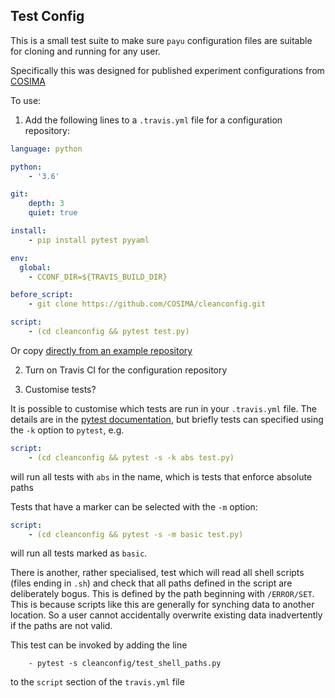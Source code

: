## Test Config

This is a small test suite to make sure `payu` configuration files are suitable for cloning and running for any user.

Specifically this was designed for published experiment configurations from [COSIMA](https://github.com/COSIMA?language=shell)

To use:

1. Add the following lines to a `.travis.yml` file for a configuration repository:

```yaml
language: python

python:
    - '3.6'

git:
    depth: 3
    quiet: true

install:
    - pip install pytest pyyaml

env:
  global:
    - CCONF_DIR=${TRAVIS_BUILD_DIR}

before_script:
    - git clone https://github.com/COSIMA/cleanconfig.git

script:
    - (cd cleanconfig && pytest test.py)
```

Or copy [directly from an example repository](https://github.com/COSIMA/1deg_jra55_iaf/blob/master/.travis.yml)

2. Turn on Travis CI for the configuration repository

3. Customise tests?

It is possible to customise which tests are run in your `.travis.yml` file. The details are in the
[pytest documentation](https://docs.pytest.org/en/latest/example/markers.html), but briefly tests
can specified using the `-k` option to `pytest`, e.g.
```yaml
script:
    - (cd cleanconfig && pytest -s -k abs test.py)
```
will run all tests with `abs` in the name, which is tests that enforce absolute paths

Tests that have a marker can be selected with the `-m` option:
```yaml
script:
    - (cd cleanconfig && pytest -s -m basic test.py)
```
will run all tests marked as `basic`.

There is another, rather specialised, test which will read all shell scripts (files ending in `.sh`)
and check that all paths defined in the script are deliberately bogus. This is defined by the path
beginning with `/ERROR/SET`. This is because scripts like this are generally for synching data to 
another location. So a user cannot accidentally overwrite existing data inadvertently if the paths
are not valid.

This test can be invoked by adding the line
````
    - pytest -s cleanconfig/test_shell_paths.py
````
to the `script` section of the `travis.yml` file